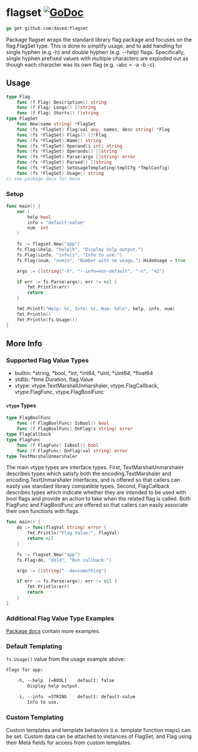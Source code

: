 # flagset [![GoDoc](https://pkg.go.dev/badge/github.com/daved/flagset.svg)](https://pkg.go.dev/github.com/daved/flagset)

```go
go get github.com/daved/flagset
```

Package flagset wraps the standard library flag package and focuses on the flag.FlagSet type. This
is done to simplify usage, and to add handling for single hyphen (e.g -h) and double hyphen (e.g.
--help) flags. Specifically, single hyphen prefixed values with multiple characters are exploded out
as though each character was its own flag (e.g. -abc = -a -b -c).

## Usage

```go
type Flag
    func (f Flag) Description() string
    func (f Flag) Longs() []string
    func (f Flag) Shorts() []string
type FlagSet
    func New(name string) *FlagSet
    func (fs *FlagSet) Flag(val any, names, desc string) *Flag
    func (fs *FlagSet) Flags() []*Flag
    func (fs *FlagSet) Name() string
    func (fs *FlagSet) Operand(i int) string
    func (fs *FlagSet) Operands() []string
    func (fs *FlagSet) Parse(args []string) error
    func (fs *FlagSet) Parsed() []string
    func (fs *FlagSet) SetUsageTemplating(tmplCfg *TmplConfig)
    func (fs *FlagSet) Usage() string
// see package docs for more
```

### Setup

```go
func main() {
    var (
        help bool
        info = "default-value"
        num  int
    )

    fs := flagset.New("app")
    fs.Flag(&help, "help|h", "Display help output.")
    fs.Flag(&info, "info|i", "Info to use.")
    fs.Flag(&num, "num|n", "Number with no usage.").HideUsage = true

    args := []string{"-h", "--info=non-default", "-n", "42"}

    if err := fs.Parse(args); err != nil {
        fmt.Println(err)
        return
    }

    fmt.Printf("Help: %t, Info: %s, Num: %d\n", help, info, num)
    fmt.Println()
    fmt.Println(fs.Usage())
}
```

## More Info

### Supported Flag Value Types

- builtin: *string, *bool, *int, *int64, *uint, *uint64, *float64
- stdlib: *time.Duration, flag.Value
- vtype: vtype.TextMarshalUnmarshaler, vtype.FlagCallback, vtype.FlagFunc, vtype.FlagBoolFunc

#### `vtype` Types

```go
type FlagBoolFunc
    func (f FlagBoolFunc) IsBool() bool
    func (f FlagBoolFunc) OnFlag(s string) error
type FlagCallback
type FlagFunc
    func (f FlagFunc) IsBool() bool
    func (f FlagFunc) OnFlag(val string) error
type TextMarshalUnmarshaler
```

The main vtype types are interface types. First, TextMarshalUnmarshaler describes types which
satisfy both the encoding.TextMarshaler and encoding.TextUnmarshaler interfaces, and is offered so
that callers can easily use standard library compatible types. Second, FlagCallback describes types
which indicate whether they are intended to be used with bool flags and provide an action to take
when the related flag is called. Both FlagFunc and FlagBoolFunc are offered so that callers can
easily associate their own functions with flags.

```go
func main() {
    do := func(flagVal string) error {
        fmt.Println("Flag Value:", flagVal)
        return nil
    }

    fs := flagset.New("app")
    fs.Flag(do, "do|d", "Run callback.")

    args := []string{"--do=something"}

    if err := fs.Parse(args); err != nil {
        fmt.Println(err)
        return
    }
}
```

### Additional Flag Value Type Examples

[Package docs](https://pkg.go.dev/github.com/daved/flagset) contain more examples.

### Default Templating

`fs.Usage()` value from the usage example above:

```txt
Flags for app:

    -h, --help  [=BOOL]    default: false
        Display help output.

    -i, --info  =STRING    default: default-value
        Info to use.
```

### Custom Templating

Custom templates and template behaviors (i.e. template function maps) can be set. Custom data can be
attached to instances of FlagSet, and Flag using their Meta fields for access from custom templates.
